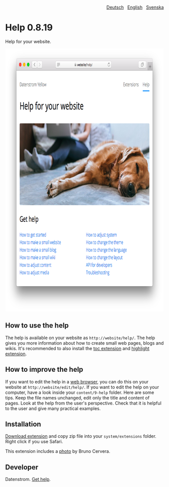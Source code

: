 <p align="right"><a href="README-de.md">Deutsch</a> &nbsp; <a href="README.md">English</a> &nbsp; <a href="README-sv.md">Svenska</a></p>

Help 0.8.19
===========
Help for your website.

<p align="center"><img src="help-screenshot.png?raw=true" width="795" height="836" alt="Screenshot"></p>

## How to use the help

The help is available on your website as `http://website/help/`. The help gives you more information about how to create small web pages, blogs and wikis. It's recommended to also install the [toc extension](https://github.com/datenstrom/yellow-extensions/tree/master/source/toc) and [highlight extension](https://github.com/datenstrom/yellow-extensions/tree/master/source/highlight).

## How to improve the help

If you want to edit the help in a [web browser](https://github.com/datenstrom/yellow-extensions/tree/master/source/edit), you can do this on your website at `http://website/edit/help/`. If you want to edit the help on your computer, have a look inside your `content/9-help` folder. Here are some tips. Keep the file names unchanged, edit only the title and content of pages. Look at the help from the user's perspective. Check that it is helpful to the user and give many practical examples.

## Installation

[Download extension](https://github.com/datenstrom/yellow-extensions/raw/master/zip/help.zip) and copy zip file into your `system/extensions` folder. Right click if you use Safari.

This extension includes a [photo](https://unsplash.com/photos/azsk_6IMT3I) by Bruno Cervera.

## Developer

Datenstrom. [Get help](https://datenstrom.se/yellow/help/).
